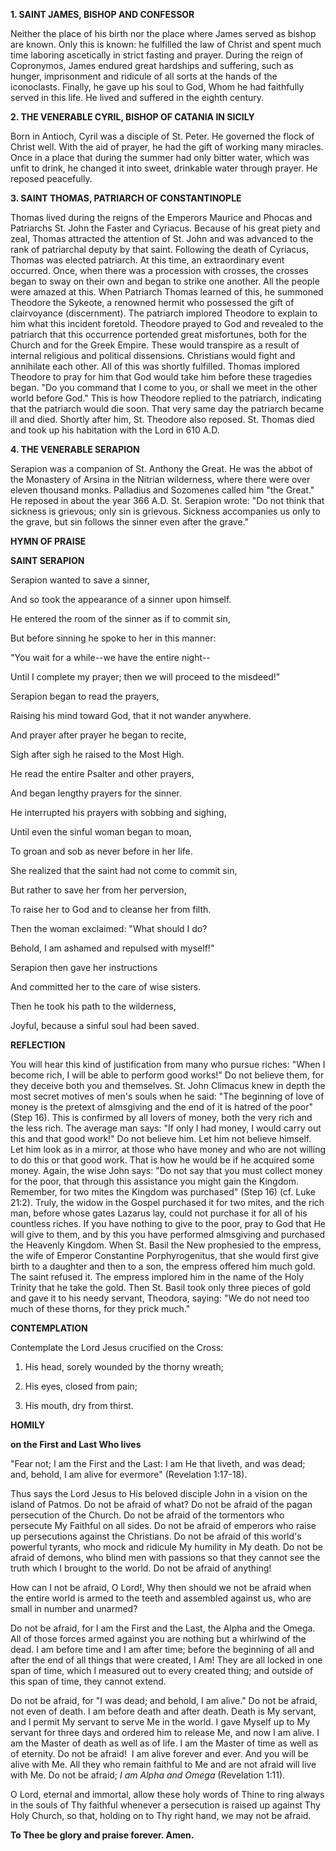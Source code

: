 
**1. SAINT JAMES, BISHOP AND CONFESSOR**

Neither the place of his birth nor the place where James served as bishop are known. Only this is known: he fulfilled the law of Christ and spent much time laboring ascetically in strict fasting and prayer. During the reign of Copronymos, James endured great hardships and suffering, such as hunger, imprisonment and ridicule of all sorts at the hands of the iconoclasts. Finally, he gave up his soul to God, Whom he had faithfully served in this life. He lived and suffered in the eighth century.

**2. THE VENERABLE CYRIL, BISHOP OF CATANIA IN SICILY**

Born in Antioch, Cyril was a disciple of St. Peter. He governed the flock of Christ well. With the aid of prayer, he had the gift of working many miracles. Once in a place that during the summer had only bitter water, which was unfit to drink, he changed it into sweet, drinkable water through prayer. He reposed peacefully.

**3. SAINT THOMAS, PATRIARCH OF CONSTANTINOPLE**

Thomas lived during the reigns of the Emperors Maurice and Phocas and Patriarchs St. John the Faster and Cyriacus. Because of his great piety and zeal, Thomas attracted the attention of St. John and was advanced to the rank of patriarchal deputy by that saint. Following the death of Cyriacus, Thomas was elected patriarch. At this time, an extraordinary event occurred. Once, when there was a procession with crosses, the crosses began to sway on their own and began to strike one another. All the people were amazed at this. When Patriarch Thomas learned of this, he summoned Theodore the Sykeote, a renowned hermit who possessed the gift of clairvoyance (discernment). The patriarch implored Theodore to explain to him what this incident foretold. Theodore prayed to God and revealed to the patriarch that this occurrence portended great misfortunes, both for the Church and for the Greek Empire. These would transpire as a result of internal religious and political dissensions. Christians would fight and annihilate each other. All of this was shortly fulfilled. Thomas implored Theodore to pray for him that God would take him before these tragedies began. "Do you command that I come to you, or shall we meet in the other world before God." This is how Theodore replied to the patriarch, indicating that the patriarch would die soon. That very same day the patriarch became ill and died. Shortly after him, St. Theodore also reposed. St. Thomas died and took up his habitation with the Lord in 610 A.D.

**4. THE VENERABLE SERAPION**

Serapion was a companion of St. Anthony the Great. He was the abbot of the Monastery of Arsina in the Nitrian wilderness, where there were over eleven thousand monks. Palladius and Sozomenes called him "the Great." He reposed in about the year 366 A.D. St. Serapion wrote: "Do not think that sickness is grievous; only sin is grievous. Sickness accompanies us only to the grave, but sin follows the sinner even after the grave."



**HYMN OF PRAISE**

**SAINT SERAPION**

Serapion wanted to save a sinner,

And so took the appearance of a sinner upon himself.

He entered the room of the sinner as if to commit sin,

But before sinning he spoke to her in this manner:

"You wait for a while--we have the entire night--

Until I complete my prayer; then we will proceed to the misdeed!"

Serapion began to read the prayers,

Raising his mind toward God, that it not wander anywhere.

And prayer after prayer he began to recite,

Sigh after sigh he raised to the Most High.

He read the entire Psalter and other prayers,

And began lengthy prayers for the sinner.

He interrupted his prayers with sobbing and sighing,

Until even the sinful woman began to moan,

To groan and sob as never before in her life.

She realized that the saint had not come to commit sin,

But rather to save her from her perversion,

To raise her to God and to cleanse her from filth.

Then the woman exclaimed: "What should I do?

Behold, I am ashamed and repulsed with myself!"

Serapion then gave her instructions

And committed her to the care of wise sisters.

Then he took his path to the wilderness,

Joyful, because a sinful soul had been saved.


**REFLECTION**

You will hear this kind of justification from many who pursue riches: "When I become rich, I will be able to perform good works!" Do not believe them, for they deceive both you and themselves. St. John Climacus knew in depth the most secret motives of men's souls when he said: "The beginning of love of money is the pretext of almsgiving and the end of it is hatred of the poor" (Step 16). This is confirmed by all lovers of money, both the very rich and the less rich. The average man says: "If only I had money, I would carry out this and that good work!" Do not believe him. Let him not believe himself. Let him look as in a mirror, at those who have money and who are not willing to do this or that good work. That is how he would be if he acquired some money. Again, the wise John says: "Do not say that you must collect money for the poor, that through this assistance you might gain the Kingdom. Remember, for two mites the Kingdom was purchased" (Step 16) (cf. Luke 21:2). Truly, the widow in the Gospel purchased it for two mites, and the rich man, before whose gates Lazarus lay, could not purchase it for all of his countless riches. If you have nothing to give to the poor, pray to God that He will give to them, and by this you have performed almsgiving and purchased the Heavenly Kingdom. When St. Basil the New prophesied to the empress, the wife of Emperor Constantine Porphyrogenitus, that she would first give birth to a daughter and then to a son, the empress offered him much gold. The saint refused it. The empress implored him in the name of the Holy Trinity that he take the gold. Then St. Basil took only three pieces of gold and gave it to his needy servant, Theodora, saying: "We do not need too much of these thorns, for they prick much."

**CONTEMPLATION**

Contemplate the Lord Jesus crucified on the Cross:

1.  His head, sorely wounded by the thorny wreath;

1.  His eyes, closed from pain;

1.  His mouth, dry from thirst.



**HOMILY**

**on the First and Last Who lives**

"Fear not; I am the First and the Last: I am He that liveth, and was dead; and, behold, I am alive for evermore" (Revelation 1:17-18).

Thus says the Lord Jesus to His beloved disciple John in a vision on the island of Patmos. Do not be afraid of what? Do not be afraid of the pagan persecution of the Church. Do not be afraid of the tormentors who persecute My Faithful on all sides. Do not be afraid of emperors who raise up persecutions against the Christians. Do not be afraid of this world's powerful tyrants, who mock and ridicule My humility in My death. Do not be afraid of demons, who blind men with passions so that they cannot see the truth which I brought to the world. Do not be afraid of anything!

How can I not be afraid, O Lord!, Why then should we not be afraid when the entire world is armed to the teeth and assembled against us, who are small in number and unarmed?

Do not be afraid, for I am the First and the Last, the Alpha and the Omega. All of those forces armed against you are nothing but a whirlwind of the dead. I am before time and I am after time; before the beginning of all and after the end of all things that were created, I Am! They are all locked in one span of time, which I measured out to every created thing; and outside of this span of time, they cannot extend. 

Do not be afraid, for "I was dead; and behold, I am alive." Do not be afraid, not even of death. I am before death and after death. Death is My servant, and I permit My servant to serve Me in the world. I gave Myself up to My servant for three days and ordered him to release Me, and now I am alive. I am the Master of death as well as of life. I am the Master of time as well as of eternity. Do not be afraid!  I am alive forever and ever. And you will be alive with Me. All they who remain faithful to Me and are not afraid will live with Me. Do not be afraid; *I am Alpha and Omega* (Revelation 1:11).

O Lord, eternal and immortal, allow these holy words of Thine to ring always in the souls of Thy faithful whenever a persecution is raised up against Thy Holy Church, so that, holding on to Thy right hand, we may not be afraid.

**To Thee be glory and praise forever. Amen.**

 
